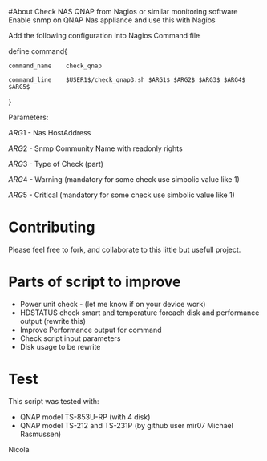 #About
Check NAS QNAP from Nagios or similar monitoring software
Enable snmp on QNAP Nas appliance and use this with Nagios

Add the following configuration into Nagios Command file

define command{

	command_name 	check_qnap
	
	command_line 	$USER1$/check_qnap3.sh $ARG1$ $ARG2$ $ARG3$ $ARG4$ $ARG5$
	
}

Parameters:

$ARG1$ - Nas HostAddress

$ARG2$ - Snmp Community Name with readonly rights

$ARG3$ - Type of Check (part)

$ARG4$ - Warning  (mandatory for some check use simbolic value like 1)

$ARG5$ - Critical (mandatory for some check use simbolic value like 1)


# Contributing
Please feel free to fork, and collaborate to this little but usefull project.

# Parts of script to improve
- Power unit check - (let me know if on your device work)
- HDSTATUS check smart and temperature foreach disk and performance output (rewrite this)
- Improve Performance output for command
- Check script input parameters
- Disk usage to be rewrite

# Test
This script was tested with:
- QNAP model TS-853U-RP (with 4 disk)
- QNAP model TS-212 and TS-231P (by github user mir07 Michael Rasmussen)

Nicola
